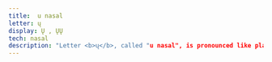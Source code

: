 ```yaml
---
title:  u nasal
letter: ų 
display: Ų , ŲŲ
tech: nasal
description: "Letter <b>ų</b>, called "u nasal", is pronounced like plain or &quot;oral&quot; <b>u</b> except that air moves out the nose as well as the mouth. In writing Tanacross, <b>ų</b> and <b>ųų</b> have the same sound, but <b>ųų</b> is pronounced for a longer time than <b>ų</b>."
---
```


